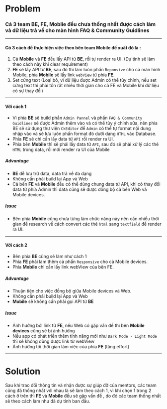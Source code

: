 # Problem 
### Cả 3 team BE, FE, Moblie đều chưa thống nhất được cách làm và dữ liệu trả về cho màn hình FAQ & Community Guidlines
***
#### Có 3 cách để thực hiện việc theo bên team Mobile đề xuất đó là :
1. Cả **Mobile** và **FE** đều lấy API từ **BE**, rồi tự render ra UI. (Dự tính sẽ làm theo cách này khi clear requirement)
2. **FE** sẽ lấy API từ **BE**, sau đó thì làm luôn phần `Reponsive` cho cả màn hình Mobile, phía **Mobile** sẽ lấy link `webView` từ phía **FE**.
3. Set cứng text (Loại bỏ, vì dữ liệu được Admin có thể tùy chỉnh, nếu set cứng text thì phải tốn rất nhiều thời gian cho cả FE và Mobile khi dữ liệu có sự thay đổi)
---
#### Với cách 1
- Vì phía **BE** sẽ build phần `Admin Pannel` và phần `FAQ & Community Guidlines` sẽ được Admin thêm vào và có thể tùy ý chỉnh sửa, nên phía BE sẽ sử dụng thư viện `CkEditor` để `Admin` có thể tự format nội dung nhập vào và sẽ lưu luôn phần format đó dưới dạng `HTML` vào Database. 
- Phía **FE** sẽ chỉ cần lấy data từ `API` rồi render ra UI. 
- Phía bên **Mobile** thì sẽ phải lấy data từ `API`, sau đó sẽ phải xử lý các thẻ `HTML` trong data, rồi mới render ra UI của Mobile
##### Advantage
- **BE** dễ lưu trữ data, data trả về đa dạng
- Không cần phải build lại App và Web
- Cả bên **FE** và **Mobile** đều có thể dùng chung data từ API, khi có thay đổi data từ phía Admin thì data cũng sẽ được đồng bộ cả bên Web và Mobile devices.
##### Issue
- Bên phía **Mobile** cũng chưa từng làm chức năng này nên cần nhiều thời gian để research về cách convert các thẻ `html` sang `textfield` để render ra UI.
---
#### Với cách 2
- Bên phía **BE** cũng sẽ làm như cách 1
- Phía **FE** phải làm thêm cả phần `Responsive` cho cả Mobile devices.
- Phía **Mobile** chỉ cần lấy link webView của bên FE.
##### Advantage
- Thuận tiện cho việc đồng bộ giữa Mobile devices và Web.
- Không cần phải build lại App và Web
- **Mobile** sẽ không cần phải gọi API từ **BE**
##### Issue 
- Ảnh hưởng bởi link từ **FE**, nếu Web có gặp vấn đề thì bên **Mobile devices** cũng sẽ bị ảnh hưởng
- Nếu app có phát triển thêm tính năng mới như `Dark Mode - Light Mode` thì sẽ không dùng được link từ webView
- Ảnh hưởng tới thời gian làm việc của phía **FE** (tăng effort)
---
# Solution
Sau khi trao đổi thông tin và nhận được sự giúp đỡ của mentors, các team cũng đã thống nhất với nhau là sẽ làm theo cách 1, vì khi chọn 1 trong 2 cách ở trên thì **FE** và **Mobile** đều sẽ gặp vấn đề , do đó các team thống nhất sẽ theo cách làm như đã dự tính ban đầu.
